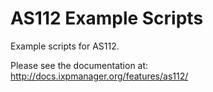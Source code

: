 # AS112 Example Scripts

Example scripts for AS112.

Please see the documentation at: http://docs.ixpmanager.org/features/as112/


